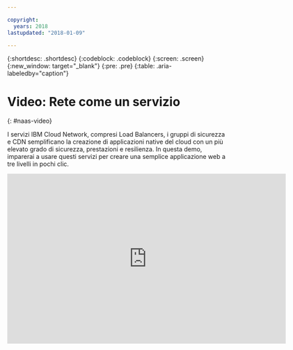 ```yaml
---

copyright:
  years: 2018
lastupdated: "2018-01-09"

---
```


{:shortdesc: .shortdesc}
{:codeblock: .codeblock}
{:screen: .screen}
{:new_window: target="_blank"}
{:pre: .pre}
{:table: .aria-labeledby="caption"}

# Video: Rete come un servizio
{: #naas-video}

I servizi IBM Cloud Network, compresi Load Balancers, i gruppi di sicurezza e CDN semplificano la creazione di applicazioni native del cloud con un più elevato grado di sicurezza, prestazioni e resilienza. In questa demo, imparerai a usare questi servizi per creare una semplice applicazione web a tre livelli in pochi clic.

<p>
  <div class="embed-responsive embed-responsive-16by9">
    <iframe class="embed-responsive-item" id="youtubeplayer" type="text/html" width="640" height="390" src="https://www.youtube.com/embed/LRvNCXvtkX0?rel=0" frameborder="0" webkitallowfullscreen mozallowfullscreen allowfullscreen> </iframe>
  </div>
</p>
